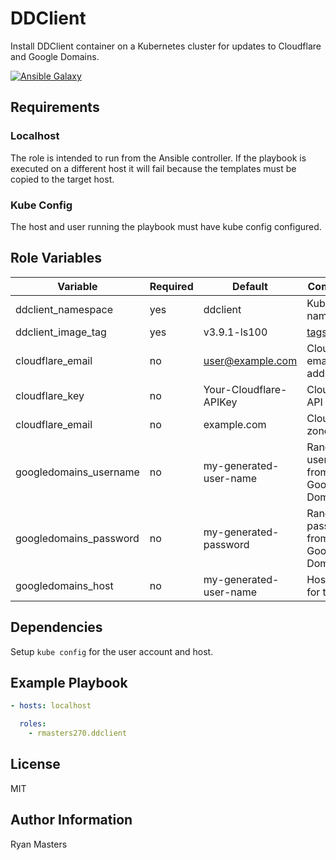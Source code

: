 # DDClient

Install DDClient container on a Kubernetes cluster for updates to Cloudflare and Google Domains.

[![Ansible Galaxy](https://img.shields.io/badge/ansible--galaxy-ddclient-blue.svg)](https://galaxy.ansible.com/rmasters270/ddclient)

## Requirements

### Localhost

The role is intended to run from the Ansible controller.  If the playbook is executed on a different host it will fail because the templates must be copied to the target host.

### Kube Config

The host and user running the playbook must have kube config configured.

## Role Variables

| Variable                | Required | Default                            | Comments                                    |
|-------------------------|----------|------------------------------------|---------------------------------------------|
| ddclient_namespace      | yes      | ddclient                           | Kubernetes namespace                        |
| ddclient_image_tag      | yes      | v3.9.1-ls100                       | [tags](https://github.com/linuxserver/docker-ddclient/tags) |
| cloudflare_email        | no       | user@example.com                   | Cloudflare email address                    |
| cloudflare_key          | no       | Your-Cloudflare-APIKey             | Cloudflare API Key                          |
| cloudflare_email        | no       | example.com                        | Cloudflare zone                             |
| googledomains_username  | no       | my-generated-user-name             | Random user name from Google Domains        |
| googledomains_password  | no       | my-generated-password              | Random password from Google Domains         |
| googledomains_host      | no       | my-generated-user-name             | Hostname for the                            |

## Dependencies

Setup `kube config` for the user account and host.

## Example Playbook

```yaml
- hosts: localhost

  roles:
    - rmasters270.ddclient
```

## License

MIT

## Author Information

Ryan Masters
